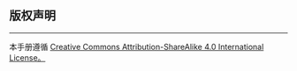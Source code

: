 ## 版权声明

---

本手册遵循 [Creative Commons Attribution-ShareAlike 4.0 International License。](https://creativecommons.org/licenses/by-sa/4.0/)